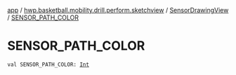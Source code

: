 [app](../../index.md) / [hwp.basketball.mobility.drill.perform.sketchview](../index.md) / [SensorDrawingView](index.md) / [SENSOR_PATH_COLOR](.)

# SENSOR_PATH_COLOR

`val SENSOR_PATH_COLOR: `[`Int`](https://kotlinlang.org/api/latest/jvm/stdlib/kotlin/-int/index.html)